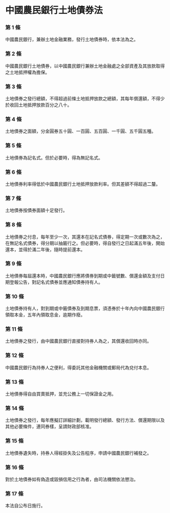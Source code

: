 # 中國農民銀行土地債券法

### 第 1 條

中國農民銀行，兼辦土地金融業務，發行土地債券時，依本法為之。

### 第 2 條

中國農民銀行土地債券，以中國農民銀行兼辦土地金融處之全部資產及其放款取得之土地抵押權為擔保。

### 第 3 條

土地債券之發行總額，不得超過前條土地抵押放款之總額，其每年償還額，不得少於收回土地抵押放款百分之八十。

### 第 4 條

土地債券之面額，分金圓券五十圓、一百圓、五百圓、一千圓、五千圓五種。

### 第 5 條

土地債券為記名式。但於必要時，得為無記名式。

### 第 6 條

土地債券利率得低於中國農民銀行土地抵押放款利率。但其差額不得超過二釐。

### 第 7 條

土地債券按債券面額十足發行。

### 第 8 條

土地債券之付息，每年至少一次，其還本在記名式債券，得定期一次或數次為之，在無記名式債券，得分期以抽籤行之。但必要時，得自發行之日起滿五年後，開始還本，並得於滿二年後，隨時提前還本。

### 第 9 條

土地債券每屆還本時，中國農民銀行應將債券到期或中籤號數、償還金額及支付日期登報公告，對記名式債券並應通知債券持有人。

### 第 10 條

土地債券持有人，對到期或中籤債券及到期息票，須憑券於十年內向中國農民銀行領取本金，五年內領取息金，逾期作廢。

### 第 11 條

土地債券之發行，由中國農民銀行直接對持券人為之，其償還收回時亦同。

### 第 12 條

中國農民銀行為持券人之便利，得委託其他金融機關或郵局代為兌付本息。

### 第 13 條

土地債券得自由買賣抵押，並充公務上一切保證金之用。

### 第 14 條

土地債券之發行，每年應擬訂詳細計劃，載明發行總額、發行方法、償還期限以及其他必要條件，連同券樣，呈請財政部核准。

### 第 15 條

土地債券遺失時，持券人得經掛失及公告程序，申請中國農民銀行補發之。

### 第 16 條

對於土地債券如有偽造或毀損信用之行為者，由司法機關依法懲治。

### 第 17 條

本法自公布日施行。
